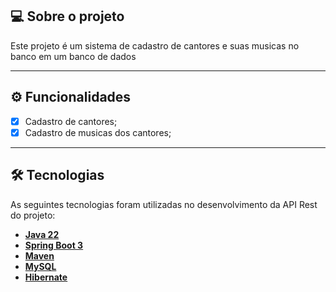 ## 💻 Sobre o projeto

Este projeto é um sistema de cadastro de cantores e suas musicas no banco em um banco de dados

---

## ⚙️ Funcionalidades

- [x] Cadastro de cantores;
- [x] Cadastro de musicas dos cantores;

---

## 🛠 Tecnologias

As seguintes tecnologias foram utilizadas no desenvolvimento da API Rest do projeto:

- **[Java 22](https://www.oracle.com/java)**
- **[Spring Boot 3](https://spring.io/projects/spring-boot)**
- **[Maven](https://maven.apache.org)**
- **[MySQL](https://www.mysql.com)**
- **[Hibernate](https://hibernate.org)**
